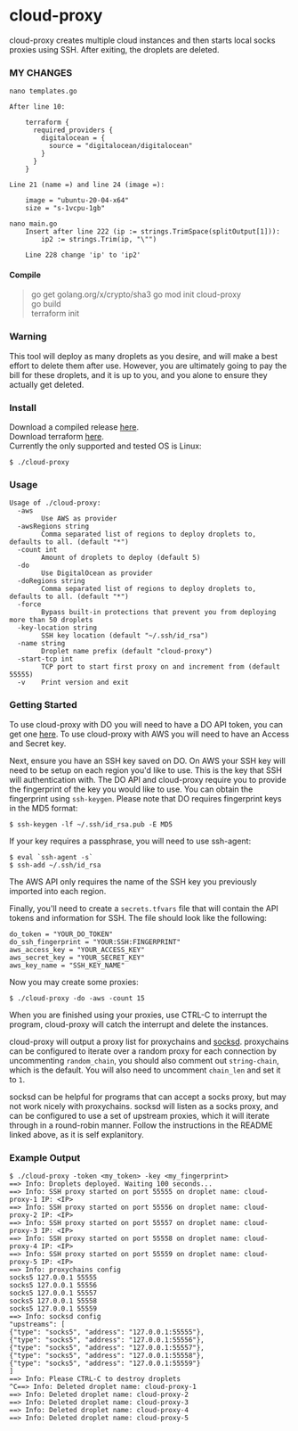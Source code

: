 # cloud-proxy
cloud-proxy creates multiple cloud instances and then starts local socks proxies using SSH. After exiting, the droplets are deleted.

### MY CHANGES
```
nano templates.go

After line 10:

	terraform {
	  required_providers {
	    digitalocean = {
	      source = "digitalocean/digitalocean"
	    }
	  }
	}

Line 21 (name =) and line 24 (image =):

	image = "ubuntu-20-04-x64"
	size = "s-1vcpu-1gb"
```
```
nano main.go
	Insert after line 222 (ip := strings.TrimSpace(splitOutput[1])):
		ip2 := strings.Trim(ip, "\"")

	Line 228 change 'ip' to 'ip2'
```
#### Compile
> go get golang.org/x/crypto/sha3
> go mod init cloud-proxy     
> go build    
> terraform init  



### Warning
This tool will deploy as many droplets as you desire, and will make a best effort to delete them after use. However, you are ultimately going to pay the bill for these droplets, and it is up to you, and you alone to ensure they actually get deleted.

### Install
Download a compiled release [here](https://github.com/tomsteele/cloud-proxy/releases/latest).  
Download terraform [here](https://www.terraform.io/downloads.html).  
Currently the only supported and tested OS is Linux:
```
$ ./cloud-proxy
```
### Usage
```
Usage of ./cloud-proxy:
  -aws
    	Use AWS as provider
  -awsRegions string
    	Comma separated list of regions to deploy droplets to, defaults to all. (default "*")
  -count int
    	Amount of droplets to deploy (default 5)
  -do
    	Use DigitalOcean as provider
  -doRegions string
    	Comma separated list of regions to deploy droplets to, defaults to all. (default "*")
  -force
    	Bypass built-in protections that prevent you from deploying more than 50 droplets
  -key-location string
    	SSH key location (default "~/.ssh/id_rsa")
  -name string
    	Droplet name prefix (default "cloud-proxy")
  -start-tcp int
    	TCP port to start first proxy on and increment from (default 55555)
  -v	Print version and exit
```

### Getting Started
To use cloud-proxy with DO you will need to have a DO API token, you can get one [here](https://cloud.digitalocean.com/settings/api/tokens).
To use cloud-proxy with AWS you will need to have an Access and Secret key.

Next, ensure you have an SSH key saved on DO. On AWS your SSH key will need to be setup on each region you'd like to use. This is the key that SSH will authentication with. The DO API and cloud-proxy require you to provide the fingerprint of the key you would like to use. You can obtain the fingerprint using `ssh-keygen`. Please note that DO requires fingerprint keys in the MD5 format:
```
$ ssh-keygen -lf ~/.ssh/id_rsa.pub -E MD5
```

If your key requires a passphrase, you will need to use ssh-agent:
```
$ eval `ssh-agent -s`
$ ssh-add ~/.ssh/id_rsa
```

The AWS API only requires the name of the SSH key you previously imported into each region.

Finally, you'll need to create a `secrets.tfvars` file that will contain the API tokens and information for SSH. The file should look like the following:
```
do_token = "YOUR_DO_TOKEN"
do_ssh_fingerprint = "YOUR:SSH:FINGERPRINT"
aws_access_key = "YOUR_ACCESS_KEY"
aws_secret_key = "YOUR_SECRET_KEY"
aws_key_name = "SSH_KEY_NAME"
```

Now you may create some proxies:
```
$ ./cloud-proxy -do -aws -count 15
```

When you are finished using your proxies, use CTRL-C to interrupt the program, cloud-proxy will catch the interrupt and delete the instances.

cloud-proxy will output a proxy list for proxychains and [socksd](https://github.com/eahydra/socks/tree/master/cmd/socksd). proxychains can be configured to iterate over a random proxy for each connection by uncommenting `random_chain`, you should also comment out `string-chain`, which is the default. You will also need to uncomment `chain_len` and set it to `1`.

socksd can be helpful for programs that can accept a socks proxy, but may not work nicely with proxychains. socksd will listen as a socks proxy, and can be configured to use a set of upstream proxies, which it will iterate through in a round-robin manner. Follow the instructions in the README linked above, as it is self explanitory.

### Example Output
```
$ ./cloud-proxy -token <my_token> -key <my_fingerprint>
==> Info: Droplets deployed. Waiting 100 seconds...
==> Info: SSH proxy started on port 55555 on droplet name: cloud-proxy-1 IP: <IP>
==> Info: SSH proxy started on port 55556 on droplet name: cloud-proxy-2 IP: <IP>
==> Info: SSH proxy started on port 55557 on droplet name: cloud-proxy-3 IP: <IP>
==> Info: SSH proxy started on port 55558 on droplet name: cloud-proxy-4 IP: <IP>
==> Info: SSH proxy started on port 55559 on droplet name: cloud-proxy-5 IP: <IP>
==> Info: proxychains config
socks5 127.0.0.1 55555
socks5 127.0.0.1 55556
socks5 127.0.0.1 55557
socks5 127.0.0.1 55558
socks5 127.0.0.1 55559
==> Info: socksd config
"upstreams": [
{"type": "socks5", "address": "127.0.0.1:55555"},
{"type": "socks5", "address": "127.0.0.1:55556"},
{"type": "socks5", "address": "127.0.0.1:55557"},
{"type": "socks5", "address": "127.0.0.1:55558"},
{"type": "socks5", "address": "127.0.0.1:55559"}
]
==> Info: Please CTRL-C to destroy droplets
^C==> Info: Deleted droplet name: cloud-proxy-1
==> Info: Deleted droplet name: cloud-proxy-2
==> Info: Deleted droplet name: cloud-proxy-3
==> Info: Deleted droplet name: cloud-proxy-4
==> Info: Deleted droplet name: cloud-proxy-5
```

